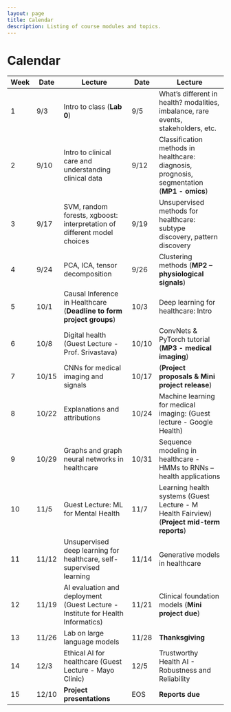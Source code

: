 ```yaml
---
layout: page
title: Calendar
description: Listing of course modules and topics.
---
```


# Calendar
<!-- **RR**{: .label .label-red }: Required reading  **AR**{: .label .label-blue }: Additional reading  -->

<!--  {% for module in site.modules %}  -->
<!--  {{ module }}  -->
<!-- {% endfor %}  -->

| Week | Date | Lecture | Date | Lecture |  
| -----|------|---------|------|-------- |  
| 1 | 9/3 | Intro to class (**Lab 0**) | 9/5 | What’s different in health? modalities, imbalance, rare events, stakeholders, etc. |  
| 2 | 9/10 | Intro to clinical care and understanding clinical data | 9/12 | Classification methods in healthcare: diagnosis, prognosis, segmentation (**MP1 - omics**)  |  
| 3 | 9/17 | SVM, random forests, xgboost: interpretation of different model choices | 9/19 | Unsupervised methods for healthcare: subtype discovery, pattern discovery |  
| 4 | 9/24 | PCA, ICA, tensor decomposition | 9/26 | Clustering methods (**MP2 – physiological signals**) |  
| 5 | 10/1 | Causal Inference in Healthcare (**Deadline to form project groups**) | 10/3 | Deep learning for healthcare: Intro |  
| 6 | 10/8 | Digital health (Guest Lecture - Prof. Srivastava) | 10/10 | ConvNets & PyTorch tutorial (**MP3 - medical imaging**) |  
| 7 | 10/15 | CNNs for medical imaging and signals | 10/17 | (**Project proposals & Mini project release**) |  
| 8 | 10/22 | Explanations and attributions | 10/24| Machine learning for medical imaging: (Guest lecture - Google Health) |  
| 9 | 10/29 | Graphs and graph neural networks in healthcare | 10/31 | Sequence modeling in healthcare - HMMs to RNNs – health applications |  
| 10 | 11/5 | Guest Lecture: ML for Mental Health  | 11/7 | Learning health systems (Guest Lecture - M Health Fairview) (**Project mid-term reports**) |  
| 11 | 11/12 | Unsupervised deep learning for healthcare, self-supervised learning | 11/14 | Generative models in healthcare |  
| 12 | 11/19 | AI evaluation and deployment (Guest Lecture - Institute for Health Informatics) | 11/21 | Clinical foundation models (**Mini project due**) |  
| 13 | 11/26| Lab on large language models | 11/28 | **Thanksgiving** |  
| 14 | 12/3 | Ethical AI for healthcare (Guest Lecture - Mayo Clinic) | 12/5 | Trustworthy Health AI - Robustness and Reliability |  
| 15 | 12/10 | **Project presentations** |  EOS | **Reports due** |  
